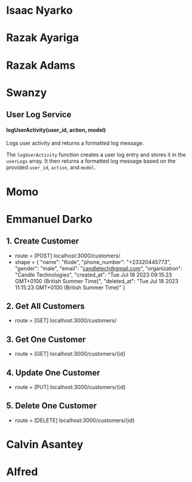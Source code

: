# Isaac Nyarko

# Razak Ayariga

# Razak Adams

# Swanzy

## User Log Service

#### logUserActivity(user_id, action, model)

Logs user activity and returns a formatted log message.

The `logUserActivity` function creates a user log entry and stores it in the `userLogs` array. It then returns a formatted log message based on the provided `user_id`, `action`, and `model`.

# Momo

# Emmanuel Darko

<!-- Customers -->
## 1. Create Customer
* route = [POST] localhost:3000/customers/
* shape = {
  "name": "Kode",
  "phone_number": "+23320445773",
  "gender": "male",
  "email": "candletech@gmail.com",
  "organization": "Candle Technologies",
  "created_at": "Tue Jul 18 2023 09:15:23 GMT+0100 (British Summer Time)",
  "deleted_at": "Tue Jul 18 2023 11:15:23 GMT+0100 (British Summer Time)"
}
## 2. Get All Customers
* route = [GET] localhost:3000/customers/
## 3. Get One Customer
* route = [GET] localhost:3000/customers/{id}
## 4. Update One Customer
* route = [PUT] localhost:3000/customers/{id}
## 5. Delete One Customer
* route = [DELETE] localhost:3000/customers/{id}





# Calvin Asantey

# Alfred
